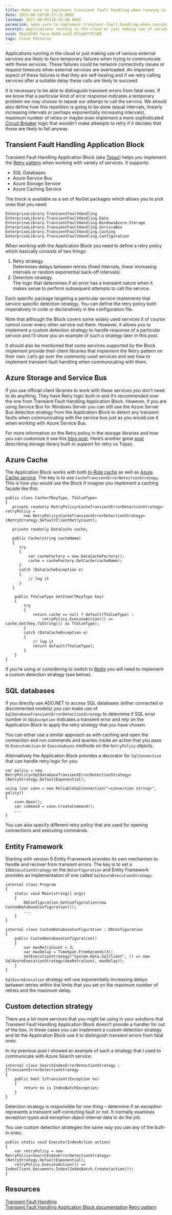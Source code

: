 ```yaml
---
title: Make sure to implement transient fault handling when running in the cloud
date: 2015-06-16T18:17:13.000Z
lastmod: 2017-09-05T18:53:40.000Z
permalink: make-sure-to-implement-transient-fault-handling-when-running-in-the-cloud
excerpt: Applications running in the cloud or just making use of various external services are likely to face temporary failures when trying to communicate with these services. These failures could be network connectivity issues or request timeouts when external services are overloaded.
uuid: 9be243d4-faca-4b69-acb2-9f1a87fd7186
tags: Cloud Patterns
---
```


Applications running in the cloud or just making use of various external services are likely to face temporary failures when trying to communicate with these services. These failures could be network connectivity issues or request timeouts when external services are overloaded. An important aspect of these failures is that they are self-healing and if we retry calling services after a suitable delay these calls are likely to succeed.

It is necessary to be able to distinguish transient errors from fatal ones. If we know that a particular kind of error response indicates a temporary problem we may choose to repeat our attempt to call the service. We should also define how this repetition is going to be done (equal intervals, linearly increasing intervals or perhaps exponentially increasing intervals), maximum number of reties or maybe even implement a more sophisticated [Circuit Breaker](https://msdn.microsoft.com/en-us/library/dn589784.aspx) logic that wouldn't make attempts to retry if it decides that those are likely to fail anyway.

## Transient Fault Handling Application Block

Transient Fault Handling Application Block (aka [Topaz](http://topaz.codeplex.com/)) helps you implement the [Retry pattern](https://msdn.microsoft.com/en-us/library/dn589788.aspx) when working with variety of services. It supports:

*   SQL Databases
*   Azure Service Bus
*   Azure Storage Service
*   Azure Caching Service

The block is available as a set of NuGet packages which allows you to pick ones that you need:

```
EnterpriseLibrary.TransientFaultHandling
EnterpriseLibrary.TransientFaultHandling.Data 
EnterpriseLibrary.TransientFaultHandling.WindowsAzure.Storage
EnterpriseLibrary.TransientFaultHandling.ServiceBus
EnterpriseLibrary.TransientFaultHandling.Caching 
EnterpriseLibrary.TransientFaultHandling.Configuration

```

When working with the Application Block you need to define a retry policy which basically consists of two things:

1.  Retry strategy.  
    Determines delays between retries (fixed intervals, linear increasing intervals or random exponential back-off intervals).
2.  Detection strategy.  
    The logic that determines if an error has a transient nature when it makes sense to perform subsequent attempts to call the service.

Each specific package targeting a particular service implements that service specific detection strategy. You can define the retry policy both imperatively in code or declaratively in the configuration file.

Note that although the Block covers some widely used services it of course cannot cover every other service out there. However, it allows you to implement a custom detection strategy to handle response of a particular service and I’ll show you an example of such a strategy later in this post.

It should also be mentioned that some services supported by the Block implement provide their client libraries that implement the Retry pattern on their own. Let’s go over the commonly used services and see how to implement transient fault handling when communicating with them.

## Azure Storage and Service Bus

If you use official client libraries to work with these services you don’t need to do anything. They have Retry logic built-in and it’s recommended over the one from Transient Fault Handling Application Block. However, if you are using Service Bus for Windows Server you can still use the Azure Server Bus detection strategy from the Application Block to detect any transient faults when communicating with the service bus just as you would use it when working with Azure Service Bus.

For more information on the Retry policy in the storage libraries and how you can customize it see this [blog post](http://blogs.msdn.com/b/windowsazurestorage/archive/2011/02/03/overview-of-retry-policies-in-the-windows-azure-storage-client-library.aspx). Here’s another great [post](http://blogs.msdn.com/b/agile/archive/2013/05/22/dealing-with-windows-azure-storage-transient-faults.aspx) describing storage library built-in support for retry vs Topaz.

## Azure Cache

The Application Block works with both [In-Role cache](https://msdn.microsoft.com/en-us/library/azure/dn386103.aspx) as well as [Azure Cache service](https://msdn.microsoft.com/en-us/library/azure/dn386094.aspx). The key is to use `CacheTransientErrorDetectionStrategy`. This is how you would use the Block if imagine you implement a caching façade like this:

```
public class Cache<TKeyType, TValueType>
{
   private readonly RetryPolicy<CacheTransientErrorDetectionStrategy> retryPolicy = 
        new RetryPolicy<CacheTransientErrorDetectionStrategy>(RetryStrategy.DefaultClientRetryCount);

   private readonly DataCache cache;

   public Cache(string cacheName)
   {
      try
      {
          var cacheFactory = new DataCacheFactory();
          cache = cacheFactory.GetCache(cacheName);
      }
      catch (DataCacheException e)
      {
          // log it
      }
   }

    public TValueType GetItem(TKeyType key)
    {
        try
        {
            return cache == null ? default(TValueType) :
                retryPolicy.ExecuteAction(() => cache.Get(key.ToString()) as TValueType);
        }
        catch (DataCacheException e)
        {
            // log it
            return default(TValueType);
        }
    }
}

```

If you’re using or considering to switch to [Redis](https://msdn.microsoft.com/en-us/library/azure/dn690523.aspx) you will need to implement a custom detection strategy (see below).

## SQL databases

If you directly use ADO.NET to access SQL databases (either connected or disconnected models) you can make use of `SqlDatabaseTransientErrorDetectionStrategy` to determine if SQL error number in `SQLException` indicates a transient error and rely on the Application Block to apply the retry strategy that you have chosen.

You can either use a similar approach as with caching and open the connection and run commands and queries inside an action that you pass to `ExecuteAction` or `ExecuteAsync` methods on the `RetryPolicy` objects.

Alternatively the Application Block provides a decorator for `SqlConnection` that can handle retry logic for you:

```
var policy = new RetryPolicy<SqlDatabaseTransientErrorDetectionStrategy>(RetryStrategy.DefaultExponential);

using (var conn = new ReliableSqlConnection("<connection string>", policy))
{
    conn.Open();
    var command = conn.CreateCommand();
    ...
}

```

You can also specify different retry policy that are used for opening connections and executing commands.

## Entity Framework

Starting with version 6 Entity Framework provides its own mechanism to handle and recover from transient errors. The key is to set a `IDbExecutionStrategy` on the `DbConfiguration` and Entity Framework provides an implementation of one called `SqlAzureExecutionStrategy`:

```
internal class Program
{
    static void Main(string[] args)
    {
        DbConfiguration.SetConfiguration(new CustomDatabaseConfiguration());
        ...
    }
}

internal class CustomDatabaseConfiguration : DbConfiguration
{
    public CustomDatabaseConfiguration()
    {
        var maxRetryCount = 3;
        var maxDelay = TimeSpan.FromSeconds(3);
        SetExecutionStrategy("System.Data.SqlClient", () => new SqlAzureExecutionStrategy(maxRetryCount, maxDelay));
    }
}

```

`SqlAzureExecution` strategy will use exponentially increasing delays between retries within the limits that you set on the maximum number of retries and the maximum delay.

## Custom detection strategy

There are a lot more services that you might be using in your solutions that Transient Fault Handling Application Block doesn’t provide a handler for out of the box. In these cases you can implement a custom detection strategy and let the Application Block use it to distinguish transient errors from fatal ones.

In my previous post I showed an example of such a strategy that I used to communicate with Azure Search service:

```
internal class SearchIndexErrorDetectionStrategy : ITransientErrorDetectionStrategy
{
    public bool IsTransient(Exception ex)
    {
        return ex is IndexBatchException;
    }
}

```

Detection strategy is responsible for one thing – determine if an exception represents a transient self-correcting fault or not. It normally examines exception types and exception object internal data to do the job.

You use custom detection strategies the same way you use any of the built-in ones:

```
public static void Execute(IndexAction action)
{
    var retryPolicy = new RetryPolicy<SearchIndexErrorDetectionStrategy>(RetryStrategy.DefaultExponential);
    retryPolicy.ExecuteAction(() => IndexClient.Documents.Index(IndexBatch.Create(action)));
}

```

## Resources

[Transient Fault Handling](https://msdn.microsoft.com/en-us/library/hh675232.aspx)  
[Transient Fault Handling Application Block documentation](https://msdn.microsoft.com/en-us/library/dn440719(v=pandp.60).aspx)  
[Retry pattern](https://msdn.microsoft.com/en-us/library/dn589788.aspx)